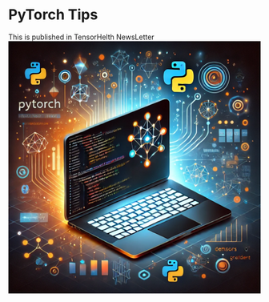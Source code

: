 # PyTorch Tips 
This is published in TensorHelth NewsLetter
![Alt text](pytorch_tips.webp "a title")
